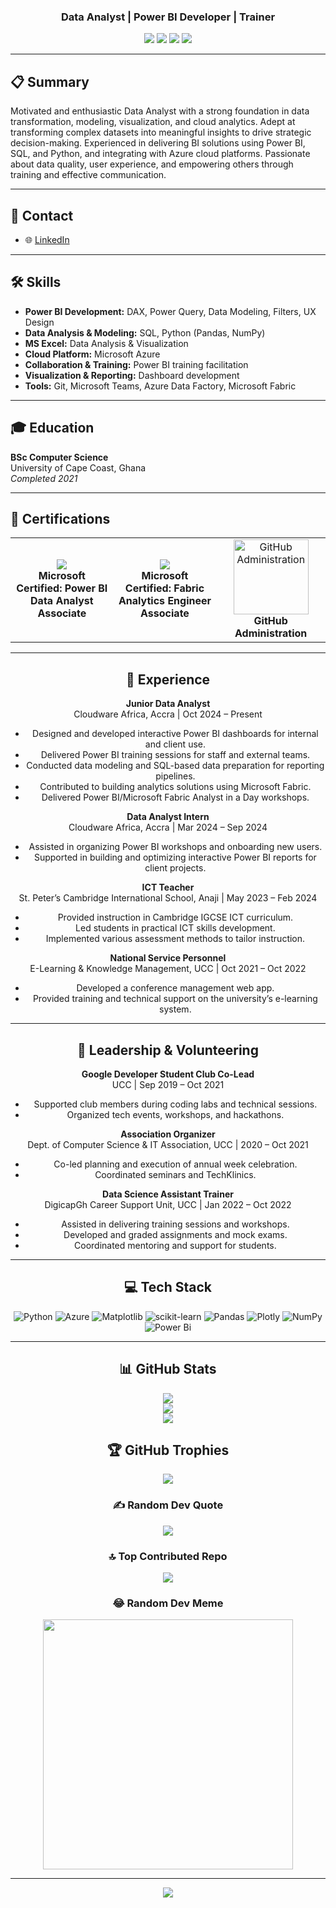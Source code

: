<h3 align="center">Data Analyst | Power BI Developer | Trainer</h3>

<p align="center">
<a href="https://linkedin.com/in/godwin-woode"><img src="https://img.shields.io/badge/LinkedIn-%230077B5.svg?logo=linkedin&logoColor=white"></a>
<a href="https://facebook.com/kingsley.woode.1"><img src="https://img.shields.io/badge/Facebook-%231877F2.svg?logo=Facebook&logoColor=white"></a>
<a href="https://instagram.com/gk_woode"><img src="https://img.shields.io/badge/Instagram-%23E4405F.svg?logo=Instagram&logoColor=white"></a>
<a href="https://x.com/gk_woode"><img src="https://img.shields.io/badge/X-black.svg?logo=X&logoColor=white"></a>
</p>

---

## 📋 Summary
Motivated and enthusiastic Data Analyst with a strong foundation in data transformation, modeling, visualization, and cloud analytics. Adept at transforming complex datasets into meaningful insights to drive strategic decision-making. Experienced in delivering BI solutions using Power BI, SQL, and Python, and integrating with Azure cloud platforms. Passionate about data quality, user experience, and empowering others through training and effective communication.

---

## 💼 Contact
<!-- - 📞 +233264175879 | +233541416589
- 📧 kingsley.woode@gmail.com -->
- 🌐 [LinkedIn](https://linkedin.com/in/godwin-woode)

---

## 🛠️ Skills
- **Power BI Development:** DAX, Power Query, Data Modeling, Filters, UX Design
- **Data Analysis & Modeling:** SQL, Python (Pandas, NumPy)
- **MS Excel:** Data Analysis & Visualization
- **Cloud Platform:** Microsoft Azure
- **Collaboration & Training:** Power BI training facilitation
- **Visualization & Reporting:** Dashboard development
- **Tools:** Git, Microsoft Teams, Azure Data Factory, Microsoft Fabric

---

## 🎓 Education
**BSc Computer Science**  
University of Cape Coast, Ghana  
_Completed 2021_

---

## 📜 Certifications
<div align="center">
  <table>
    <tr>
      <!-- Microsoft Certified: Power BI Data Analyst Associate -->
      <td align="center" width="25%">
        <a href="https://learn.microsoft.com/api/credentials/share/en-us/gkwoode/E213EB1936607178?sharingId=4BC175BA73E92861" target="_blank">
          <img src="https://images.credly.com/size/680x680/images/619f60f8-4f63-4772-910e-dc31c6f2f7e8/image.png">
        </a>
        <br>
        <b>Microsoft Certified: Power BI Data Analyst Associate</b>
      </td>
      <!-- Microsoft Certified: Fabric Analytics Engineer Associate -->
      <td align="center" width="25%">
        <a href="https://learn.microsoft.com/api/credentials/share/en-us/gkwoode/EF9FA901AE964707?sharingId=4BC175BA73E92861" target="_blank">
          <img src="https://pluralsight2.imgix.net/guides/4c74c420-9489-45be-b4b2-c7a2df0d644b_Microsoft-certified-associate-badge.PNG">
        </a>
        <br>
        <b>Microsoft Certified: Fabric Analytics Engineer Associate</b>
      </td>
      <!-- GitHub Administration -->
      <td align="center" width="25%">
        <a href="https://www.credly.com/earner/earned/badge/f398c711-f18e-40ce-b205-d60139b6303d" target="_blank">
          <img src="https://images.credly.com/images/34880f37-8ec8-4542-a78a-73ba6647208e/image.png" width="120" alt="GitHub Administration">
        </a>
        <br>
        <b>GitHub Administration</b>
      </td>
    </tr>
  </table>

---

## 💼 Experience

**Junior Data Analyst**  
Cloudware Africa, Accra | Oct 2024 – Present  
- Designed and developed interactive Power BI dashboards for internal and client use.
- Delivered Power BI training sessions for staff and external teams.
- Conducted data modeling and SQL-based data preparation for reporting pipelines.
- Contributed to building analytics solutions using Microsoft Fabric.
- Delivered Power BI/Microsoft Fabric Analyst in a Day workshops.

**Data Analyst Intern**  
Cloudware Africa, Accra | Mar 2024 – Sep 2024  
- Assisted in organizing Power BI workshops and onboarding new users.
- Supported in building and optimizing interactive Power BI reports for client projects.

**ICT Teacher**  
St. Peter’s Cambridge International School, Anaji | May 2023 – Feb 2024  
- Provided instruction in Cambridge IGCSE ICT curriculum.
- Led students in practical ICT skills development.
- Implemented various assessment methods to tailor instruction.

**National Service Personnel**  
E-Learning & Knowledge Management, UCC | Oct 2021 – Oct 2022  
- Developed a conference management web app.
- Provided training and technical support on the university’s e-learning system.

---

## 🏅 Leadership & Volunteering

**Google Developer Student Club Co-Lead**  
UCC | Sep 2019 – Oct 2021  
- Supported club members during coding labs and technical sessions.
- Organized tech events, workshops, and hackathons.

**Association Organizer**  
Dept. of Computer Science & IT Association, UCC | 2020 – Oct 2021  
- Co-led planning and execution of annual week celebration.
- Coordinated seminars and TechKlinics.

**Data Science Assistant Trainer**  
DigicapGh Career Support Unit, UCC | Jan 2022 – Oct 2022  
- Assisted in delivering training sessions and workshops.
- Developed and graded assignments and mock exams.
- Coordinated mentoring and support for students.

---

## 💻 Tech Stack
![Python](https://img.shields.io/badge/python-3670A0?style=for-the-badge&logo=python&logoColor=ffdd54)
![Azure](https://img.shields.io/badge/azure-%230072C6.svg?style=for-the-badge&logo=microsoftazure&logoColor=white)
![Matplotlib](https://img.shields.io/badge/Matplotlib-%23ffffff.svg?style=for-the-badge&logo=Matplotlib&logoColor=black)
![scikit-learn](https://img.shields.io/badge/scikit--learn-%23F7931E.svg?style=for-the-badge&logo=scikit-learn&logoColor=white)
![Pandas](https://img.shields.io/badge/pandas-%23150458.svg?style=for-the-badge&logo=pandas&logoColor=white)
![Plotly](https://img.shields.io/badge/Plotly-%233F4F75.svg?style=for-the-badge&logo=plotly&logoColor=white)
![NumPy](https://img.shields.io/badge/numpy-%23013243.svg?style=for-the-badge&logo=numpy&logoColor=white)
![Power Bi](https://img.shields.io/badge/power_bi-F2C811?style=for-the-badge&logo=powerbi&logoColor=black)

---

## 📊 GitHub Stats
![](https://github-readme-stats.vercel.app/api?username=gkwoode&theme=dark&hide_border=false&include_all_commits=true&count_private=true)<br/>
![](https://github-readme-streak-stats.herokuapp.com/?user=gkwoode&theme=dark&hide_border=false)<br/>
![](https://github-readme-stats.vercel.app/api/top-langs/?username=gkwoode&theme=dark&hide_border=false&include_all_commits=true&count_private=true&layout=compact)

## 🏆 GitHub Trophies
![](https://github-profile-trophy.vercel.app/?username=gkwoode&theme=radical&no-frame=false&no-bg=true&margin-w=4)

### ✍️ Random Dev Quote
![](https://quotes-github-readme.vercel.app/api?type=horizontal&theme=radical)

### 🔝 Top Contributed Repo
![](https://github-contributor-stats.vercel.app/api?username=gkwoode&limit=5&theme=dark&combine_all_yearly_contributions=true)

### 😂 Random Dev Meme
<img src='https://randommeme-five.vercel.app/' style="height: 400px;"/>

---
[![](https://visitcount.itsvg.in/api?id=gkwoode&icon=0&color=0)](https://visitcount.itsvg.in)

<!-- Proudly created with GPRM ( https://gprm.itsvg.in ) -->
